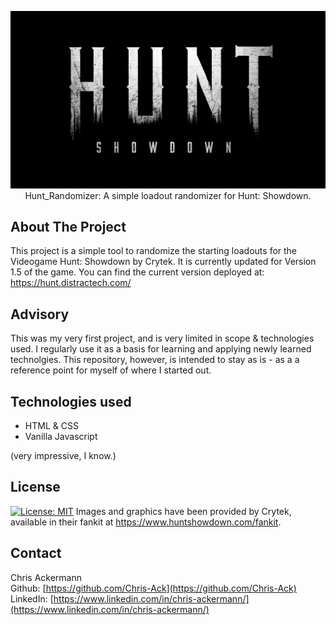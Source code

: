 <p align="center">
</p>    
<p align="center">
<img src="assets/Hunt_Logo_Textured_White.jpg" width=540px>
Hunt_Randomizer: A simple loadout randomizer for Hunt: Showdown.
</p>  

## About The Project

This project is a simple tool to randomize the starting loadouts for the Videogame Hunt: Showdown by Crytek.
It is currently updated for Version 1.5 of the game. You can find the current version deployed at:
<https://hunt.distractech.com/>

## Advisory

This was my very first project, and is very limited in scope & technologies used. I regularly use it as a basis for learning and applying newly learned technolgies.
This repository, however, is intended to stay as is - as a a reference point for myself of where I started out.

## Technologies used

- HTML & CSS
- Vanilla Javascript

(very impressive, I know.)

## License

[![License: MIT](https://img.shields.io/badge/License-MIT-yellow.svg)](https://opensource.org/licenses/MIT)
Images and graphics have been provided by Crytek, available in their fankit at <https://www.huntshowdown.com/fankit>.

## Contact

Chris Ackermann
<br />
Github: [https://github.com/Chris-Ack](https://github.com/Chris-Ack)
<br />
LinkedIn: [https://www.linkedin.com/in/chris-ackermann/](https://www.linkedin.com/in/chris-ackermann/)
